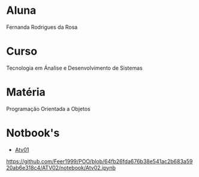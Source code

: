 # Aluna

Fernanda Rodrigues da Rosa

# Curso

Tecnologia em Ánalise e Desenvolvimento de Sistemas

# Matéria

Programação Orientada a Objetos

# Notbook's

* [Atv01](https://github.com/Feer1999/POO/blob/8012ef4f62582789618a3e069e0283a2cdea40ef/ATV01/notebook/Atv01.ipynb)

https://github.com/Feer1999/POO/blob/64fb26fda676b38e541ac2b683a5920ab6e318c4/ATV02/notebook/Atv02.ipynb
